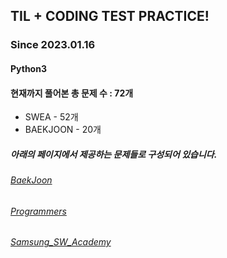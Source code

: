 ## TIL + CODING TEST PRACTICE!
### Since 2023.01.16
#### Python3
#### 현재까지 풀어본 총 문제 수 : 72개
- SWEA - 52개
- BAEKJOON - 20개

##### 아래의 페이지에서 제공하는 문제들로 구성되어 있습니다.
###### [BaekJoon](https://www.acmicpc.net/)  
###### [Programmers](https://programmers.co.kr/)  
###### [Samsung_SW_Academy](https://swexpertacademy.com/main/main.do)  
